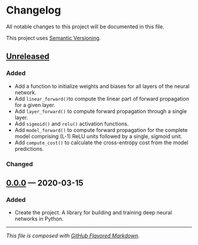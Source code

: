 # Changelog
All notable changes to this project will be documented in this file.

This project uses [Semantic Versioning][sv].

## [Unreleased][new]

### Added
- Add a function to initialize weights and biases for all layers of the neural
  network.
- Add `linear_forward()`to compute the linear part of forward propagation for a
  given layer.
- Add `layer_forward()` to compute forward propagation through a single layer.
- Add `sigmoid()` and `relu()` activation functions.
- Add `model_forward()` to compute forward propagation for the complete model
  comprising (L-1) ReLU units followed by a single, sigmoid unit.
- Add `compute_cost()` to calculate the cross-entropy cost from the model
  predictions.

### Changed

## [0.0.0][0.0.0] — 2020-03-15

### Added
- Create the project. A library for building and training deep neural networks
  in Python.

---
_This file is composed with [GitHub Flavored Markdown][gfm]._

[gfm]: https://github.github.com/gfm/
[sv]: https://semver.org

[new]: https://github.com/petejh/deepen/compare/HEAD..v0.0.0
[0.0.0]: https://github.com/petejh/deepen/releases/tag/v0.0.0
